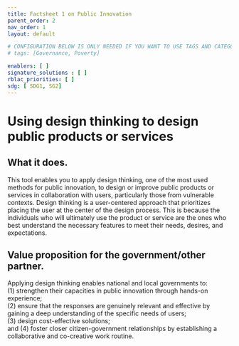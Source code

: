 ```yaml
---
title: Factsheet 1 on Public Innovation
parent_order: 2
nav_order: 1
layout: default

# CONFIGURATION BELOW IS ONLY NEEDED IF YOU WANT TO USE TAGS AND CATEGORY IN THE TOOLKIT
# tags: [Governance, Poverty]

enablers: [ ]
signature_solutions : [ ]
rblac_priorities: [ ]
sdg: [ SDG1, SG2]
---
```


# Using design thinking to design public products or services 

## What it does.  
This tool enables you to apply design thinking, one of the most used methods for public innovation, to design or improve public products or services in collaboration with users, particularly those from vulnerable contexts. Design thinking is a user-centered approach that prioritizes placing the user at the center of the design process. This is because the individuals who will ultimately use the product or service are the ones who best understand the necessary features to meet their needs, desires, and expectations. 

## Value proposition for the government/other partner.  
Applying design thinking enables national and local governments to:  
(1) strengthen their capacities in public innovation through hands-on experience;  
(2) ensure that the responses are genuinely relevant and effective by gaining a deep understanding of the specific needs of users;  
(3) design cost-effective solutions;  
and (4) foster closer citizen-government relationships by establishing a collaborative and co-creative work routine. 

 
